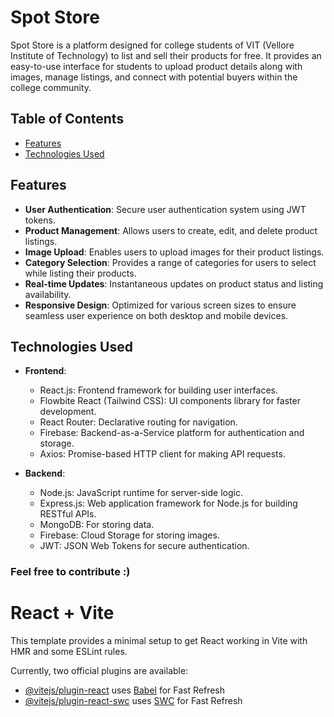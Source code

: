 # Spot Store

Spot Store is a platform designed for college students of VIT (Vellore Institute of Technology) to list and sell their products for free. It provides an easy-to-use interface for students to upload product details along with images, manage listings, and connect with potential buyers within the college community.

## Table of Contents

- [Features](#features)
- [Technologies Used](#technologies-used)

## Features

- **User Authentication**: Secure user authentication system using JWT tokens.
- **Product Management**: Allows users to create, edit, and delete product listings.
- **Image Upload**: Enables users to upload images for their product listings.
- **Category Selection**: Provides a range of categories for users to select while listing their products.
- **Real-time Updates**: Instantaneous updates on product status and listing availability.
- **Responsive Design**: Optimized for various screen sizes to ensure seamless user experience on both desktop and mobile devices.

## Technologies Used

- **Frontend**:
  - React.js: Frontend framework for building user interfaces.
  - Flowbite React (Tailwind CSS): UI components library for faster development.
  - React Router: Declarative routing for navigation.
  - Firebase: Backend-as-a-Service platform for authentication and storage.
  - Axios: Promise-based HTTP client for making API requests.

- **Backend**:
  - Node.js: JavaScript runtime for server-side logic.
  - Express.js: Web application framework for Node.js for building RESTful APIs.
  - MongoDB: For storing data.
  - Firebase:  Cloud Storage for storing images.
  - JWT: JSON Web Tokens for secure authentication.

### Feel free to contribute :)

# React + Vite

This template provides a minimal setup to get React working in Vite with HMR and some ESLint rules.

Currently, two official plugins are available:

- [@vitejs/plugin-react](https://github.com/vitejs/vite-plugin-react/blob/main/packages/plugin-react/README.md) uses [Babel](https://babeljs.io/) for Fast Refresh
- [@vitejs/plugin-react-swc](https://github.com/vitejs/vite-plugin-react-swc) uses [SWC](https://swc.rs/) for Fast Refresh
